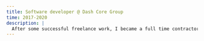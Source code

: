 ```yaml
---
title: Software developer @ Dash Core Group
time: 2017-2020
description: |
  After some successful freelance work, I became a full time contractor, working remotely. I was fortunate to sometimes travel to interesting places to represent Dash or to meet up worldwide with other developers. My focus here was on web development, React Native app development, and JavaScript API testing and documentation.
---
```

